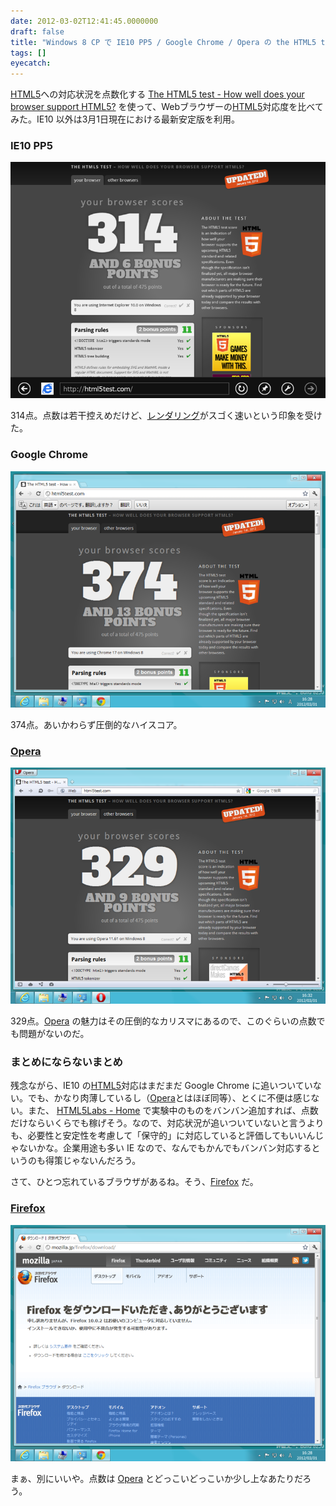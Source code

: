 ```yaml
---
date: 2012-03-02T12:41:45.0000000
draft: false
title: "Windows 8 CP で IE10 PP5 / Google Chrome / Opera の the HTML5 test を比べてみた"
tags: []
eyecatch: 
---
```

<p><a class="keyword" href="http://d.hatena.ne.jp/keyword/HTML5">HTML5</a>への対応状況を点数化する <a href="http://html5test.com/">The HTML5 test - How well does your browser support HTML5?</a> を使って、Webブラウザーの<a class="keyword" href="http://d.hatena.ne.jp/keyword/HTML5">HTML5</a>対応度を比べてみた。IE10 以外は3月1日現在における最新安定版を利用。</p>

<div class="section">
<h3>IE10 PP5</h3>
<p><img src="20120302122703.png" alt="f:id:daruyanagi:20120302122703p:plain" title="f:id:daruyanagi:20120302122703p:plain" class="hatena-fotolife"></p><p>314点。点数は若干控えめだけど、<a class="keyword" href="http://d.hatena.ne.jp/keyword/%A5%EC%A5%F3%A5%C0%A5%EA%A5%F3%A5%B0">レンダリング</a>がスゴく速いという印象を受けた。</p>

</div>
<div class="section">
<h3>Google Chrome</h3>
<p><img src="20120302122752.png" alt="f:id:daruyanagi:20120302122752p:plain" title="f:id:daruyanagi:20120302122752p:plain" class="hatena-fotolife"></p><p>374点。あいかわらず圧倒的なハイスコア。</p>

</div>
<div class="section">
<h3><a class="keyword" href="http://d.hatena.ne.jp/keyword/Opera">Opera</a></h3>
<p><img src="20120302122825.png" alt="f:id:daruyanagi:20120302122825p:plain" title="f:id:daruyanagi:20120302122825p:plain" class="hatena-fotolife"></p><p>329点。<a class="keyword" href="http://d.hatena.ne.jp/keyword/Opera">Opera</a> の魅力はその圧倒的なカリスマにあるので、このぐらいの点数でも問題がないのだ。</p>

</div>
<div class="section">
<h3>まとめにならないまとめ</h3>
<p>残念ながら、IE10 の<a class="keyword" href="http://d.hatena.ne.jp/keyword/HTML5">HTML5</a>対応はまだまだ Google Chrome に追いついていない。でも、かなり肉薄しているし（<a class="keyword" href="http://d.hatena.ne.jp/keyword/Opera">Opera</a>とはほぼ同等）、とくに不便は感じない。また、 <a href="http://html5labs.interoperabilitybridges.com/">HTML5Labs - Home</a> で実験中のものをバンバン追加すれば、点数だけならいくらでも稼げそう。なので、対応状況が追いついていないと言うよりも、必要性と安定性を考慮して「保守的」に対応していると評価してもいいんじゃないかな。企業用途も多い IE なので、なんでもかんでもバンバン対応するというのも得策じゃないんだろう。</p><p>さて、ひとつ忘れているブラウザがあるね。そう、<a class="keyword" href="http://d.hatena.ne.jp/keyword/Firefox">Firefox</a> だ。</p>

</div>
<div class="section">
<h3><a class="keyword" href="http://d.hatena.ne.jp/keyword/Firefox">Firefox</a></h3>
<p><img src="20120302123558.png" alt="f:id:daruyanagi:20120302123558p:plain" title="f:id:daruyanagi:20120302123558p:plain" class="hatena-fotolife"></p><p>まぁ、別にいいや。点数は <a class="keyword" href="http://d.hatena.ne.jp/keyword/Opera">Opera</a> とどっこいどっこいか少し上なあたりだろう。</p>

</div>